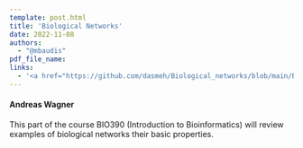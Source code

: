 ```yaml
---
template: post.html
title: 'Biological Networks'
date: 2022-11-08
authors:
  - "@mbaudis"
pdf_file_name:
links:
  - '<a href="https://github.com/dasmeh/Biological_networks/blob/main/Bio390_Pouria_Dasmeh.pdf">[Slides lecture 2021]</a> (Pouria Dasmeh; PDF)'
---
```


#### Andreas Wagner

This part of the course BIO390 (Introduction to Bioinformatics) will review examples of biological networks their basic properties. 

<!--more-->



